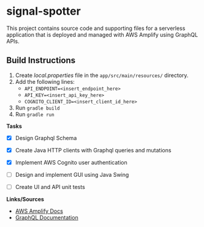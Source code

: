 # signal-spotter

This project contains source code and supporting files for a serverless application that is deployed and managed with AWS Amplify using GraphQL APIs.

## Build Instructions
1. Create *local.properties* file in the `app/src/main/resources/` directory.
2. Add the following lines: 
    - `API_ENDPOINT=<insert_endpoint_here>`
    - `API_KEY=<insert_api_key_here>`
    - `COGNITO_CLIENT_ID=<insert_client_id_here>`
3. Run `gradle build`
4. Run `gradle run`


**Tasks**
- [x] Design Graphql Schema
- [x] Create Java HTTP clients with Graphql queries and mutations
- [x] Implement AWS Cognito user authentication
- [ ] Design and implement GUI using Java Swing
- [ ] Create UI and API unit tests


**Links/Sources**
- [AWS Amplify Docs](https://docs.amplify.aws) 
- [GraphQL Documentation](https://docs.aws.amazon.com/appsync/latest/devguide/graphql-overview.html) 
